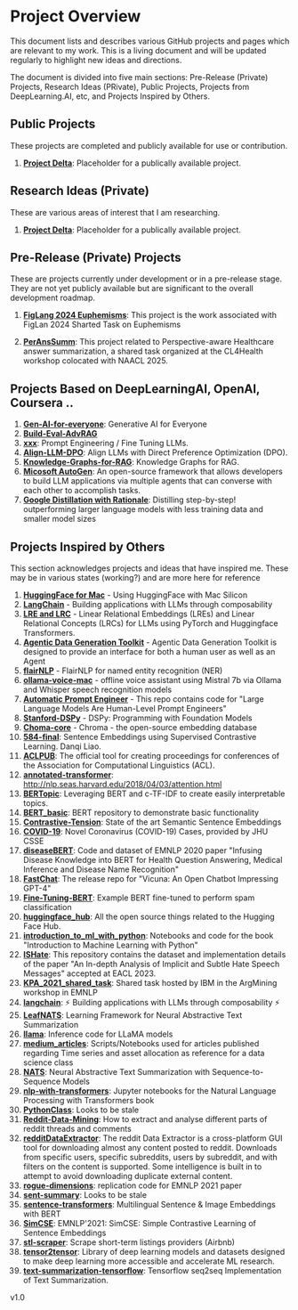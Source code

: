 # Project Overview

This document lists and describes various GitHub projects and pages which are relevant to my work. This is a living document and will be updated regularly to highlight new ideas and directions.

The document is divided into five main sections: Pre-Release (Private) Projects, Research Ideas (PRivate), Public Projects, Projects from DeepLearning.AI, etc, and Projects Inspired by Others.

## Public Projects

These projects are completed and publicly available for use or contribution.

1. **[Project Delta](https://github.com/BoilerToad/projectTBD)**: Placeholder for a publically available project.

## Research Ideas (Private)

These are various areas of interest that I am researching. 

1. **[Project Delta](https://github.com/BoilerToad/projectTBD)**: Placeholder for a publically available project.

## Pre-Release (Private) Projects

These are projects currently under development or in a pre-release stage. They are not yet publicly available but are significant to the overall development roadmap.

1. **[FigLang 2024 Euphemisms](https://github.com/BoilerToad/FigLang-2024-Euphemism)**: This project is the work associated with FigLan 2024 Sharted Task on Euphemisms

2. **[PerAnsSumm](https://github.com/BoilerToad/PerAnsSumm)**: This project related to Perspective-aware Healthcare answer summarization, a shared task organized at the CL4Health workshop colocated with NAACL 2025.

## Projects Based on DeepLearningAI, OpenAI, Coursera ..

1. **[Gen-AI-for-everyone](https://github.com/BoilerToad/Gen-AI-for-everyone)**: Generative AI for Everyone
3. **[Build-Eval-AdvRAG](https://github.com/BoilerToad/Build-Eval-AdvRAG)**
4. **[xxx](https://github.com/BoilerToad/xxx)**: Prompt Engineering / Fine Tuning LLMs.
5. **[Align-LLM-DPO](https://github.com/BoilerToad/Align-LLM-DPO)**: Align LLMs with Direct Preference Optimization (DPO).
6. **[Knowledge-Graphs-for-RAG](https://github.com/BoilerToad/Knowledge-Graphs-for-RAG)**: Knowledge Graphs for RAG.
7. **[Micosoft AutoGen](https://github.com/BoilerToad/Microsoft-autogen)**: An open-source framework that allows developers to build LLM applications via multiple agents that can converse with each other to accomplish tasks.
8. **[Google Distillation with Rationale](https://github.com/BoilerToad/distilling-step-by-step)**: Distilling step-by-step! outperforming larger language models with less training data and smaller model sizes

## Projects Inspired by Others

This section acknowledges projects and ideas that have inspired me. These may be in various states (working?) and are more here for reference

1.  **[HuggingFace for Mac](https://github.com/BoilerToad/HuggingFaceGuidedTourForMac)** - Using HuggingFace with Mac Silicon
2.  **[LangChain](https://github.com/BoilerToad/langchain)** - Building applications with LLMs through composability
3.  **[LRE and LRC](https://github.com/BoilerToad/linear-relational)** - Linear Relational Embeddings (LREs) and Linear Relational Concepts (LRCs) for LLMs using PyTorch and Huggingface Transformers.
4.  **[Agentic Data Generation Toolkit](https://github.com/BoilerToad/adgtk)** - Agentic Data Generation Toolkit is designed to provide an interface for both a human user as well as an Agent
5.  **[flairNLP](https://github.com/BoilerToad/flairNLP)** - FlairNLP for named entity recognition (NER)
6.  **[ollama-voice-mac](https://github.com/BoilerToad/ollama-voice-mac)** - offline voice assistant using Mistral 7b via Ollama and Whisper speech recognition models
7.  **[Automatic Prompt Engineer](https://github.com/BoilerToad/automatic_prompt_engineer)** - This repo contains code for "Large Language Models Are Human-Level Prompt Engineers" 
8.  **[Stanford-DSPy](https://github.com/BoilerToad/Stanford-DSPy)** - DSPy: Programming with Foundation Models
9.  **[Choma-core](https://github.com/BoilerToad/chroma-core)** - Chroma - the open-source embedding database
10.  **[584-final](https://github.com/BoilerToad/584-final)**: Sentence Embeddings using Supervised Contrastive Learning. Danqi Liao.
11.  **[ACLPUB](https://github.com/BoilerToad/ACLPUB)**: The official tool for creating proceedings for conferences of the Association for Computational Linguistics (ACL).
12.  **[annotated-transformer](https://github.com/BoilerToad/annotated-transformer)**: http://nlp.seas.harvard.edu/2018/04/03/attention.html
13.  **[BERTopic](https://github.com/BoilerToad/BERTopic)**: Leveraging BERT and c-TF-IDF to create easily interpretable topics. 
14.  **[BERT_basic](https://github.com/BoilerToad/BERT_basic)**: BERT repository to demonstrate basic functionality
15.  **[Contrastive-Tension](https://github.com/BoilerToad/Contrastive-Tension)**: State of the art Semantic Sentence Embeddings
16.  **[COVID-19](https://github.com/BoilerToad/COVID-19)**: Novel Coronavirus (COVID-19) Cases, provided by JHU CSSE
17.  **[diseaseBERT](https://github.com/BoilerToad/diseaseBERT)**: Code and dataset of EMNLP 2020 paper "Infusing Disease Knowledge into BERT for Health Question Answering, Medical Inference and Disease Name Recognition"
18.  **[FastChat](https://github.com/BoilerToad/FastChat)**: The release repo for "Vicuna: An Open Chatbot Impressing GPT-4"
19. **[Fine-Tuning-BERT](https://github.com/BoilerToad/Fine-Tuning-BERT)**: Example BERT fine-tuned to perform spam classification
20. **[huggingface_hub](https://github.com/BoilerToad/huggingface_hub)**: All the open source things related to the Hugging Face Hub.
21. **[introduction_to_ml_with_python](https://github.com/BoilerToad/introduction_to_ml_with_python)**: Notebooks and code for the book "Introduction to Machine Learning with Python"
22. **[ISHate](https://github.com/BoilerToad/ISHate)**: This repository contains the dataset and implementation details of the paper "An In-depth Analysis of Implicit and Subtle Hate Speech Messages" accepted at EACL 2023.
23. **[KPA_2021_shared_task](https://github.com/BoilerToad/KPA_2021_shared_task)**: Shared task hosted by IBM in the ArgMining workshop in EMNLP
24. **[langchain](https://github.com/BoilerToad/langchain)**: ⚡ Building applications with LLMs through composability ⚡
25. **[LeafNATS](https://github.com/BoilerToad/LeafNATS)**: Learning Framework for Neural Abstractive Text Summarization
26. **[llama](https://github.com/BoilerToad/llama)**: Inference code for LLaMA models
27. **[medium_articles](https://github.com/BoilerToad/medium_articles)**: Scripts/Notebooks used for articles published regarding Time series and asset allocation as reference for a data science class
28. **[NATS](https://github.com/BoilerToad/NATS)**: Neural Abstractive Text Summarization with Sequence-to-Sequence Models
29. **[nlp-with-transformers](https://github.com/BoilerToad/nlp-with-transformers)**: Jupyter notebooks for the Natural Language Processing with Transformers book
30. **[PythonClass](https://github.com/BoilerToad/PythonClass)**: Looks to be stale
31. **[Reddit-Data-Mining](https://github.com/BoilerToad/Reddit-Data-Mining)**: How to extract and analyse different parts of reddit threads and comments
32. **[redditDataExtractor](https://github.com/BoilerToad/redditDataExtractor)**: The reddit Data Extractor is a cross-platform GUI tool for downloading almost any content posted to reddit. Downloads from specific users, specific subreddits, users by subreddit, and with filters on the content is supported. Some intelligence is built in to attempt to avoid downloading duplicate external content.
33. **[rogue-dimensions](https://github.com/BoilerToad/rogue-dimensions)**: replication code for EMNLP 2021 paper
34. **[sent-summary](https://github.com/BoilerToad/sent-summary)**: Looks to be stale
35. **[sentence-transformers](https://github.com/BoilerToad/sentence-transformers)**: Multilingual Sentence & Image Embeddings with BERT
36. **[SimCSE](https://github.com/BoilerToad/SimCSE)**: EMNLP'2021: SimCSE: Simple Contrastive Learning of Sentence Embeddings
37. **[stl-scraper](https://github.com/BoilerToad/stl-scraper)**: Scrape short-term listings providers (Airbnb)
38. **[tensor2tensor](https://github.com/BoilerToad/tensor2tensor)**: Library of deep learning models and datasets designed to make deep learning more accessible and accelerate ML research.
39. **[text-summarization-tensorflow](https://github.com/BoilerToad/text-summarization-tensorflow)**: Tensorflow seq2seq Implementation of Text Summarization.

v1.0
